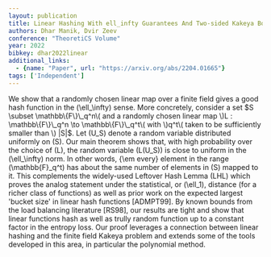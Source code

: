 ```yaml
---
layout: publication
title: Linear Hashing With ell_infty Guarantees And Two-sided Kakeya Bounds
authors: Dhar Manik, Dvir Zeev
conference: "TheoretiCS Volume"
year: 2022
bibkey: dhar2022linear
additional_links:
  - {name: "Paper", url: "https://arxiv.org/abs/2204.01665"}
tags: ['Independent']
---
```

We show that a randomly chosen linear map over a finite field gives a good hash function in the \(\ell_\infty\) sense. More concretely, consider a set $S \subset \mathbb\{F\}\_q^n\( and a randomly chosen linear map \)L : \mathbb\{F\}\_q^n \to \mathbb\{F\}\_q^t\( with \)q^t\( taken to be sufficiently smaller than \) |S|$. Let \(U_S\) denote a random variable distributed uniformly on \(S\). Our main theorem shows that, with high probability over the choice of \(L\), the random variable \(L(U_S)\) is close to uniform in the \(\ell_\infty\) norm. In other words, \{\em every\} element in the range \(\mathbb\{F\}_q^t\) has about the same number of elements in \(S\) mapped to it. This complements the widely-used Leftover Hash Lemma (LHL) which proves the analog statement under the statistical, or \(\ell_1\), distance (for a richer class of functions) as well as prior work on the expected largest 'bucket size' in linear hash functions [ADMPT99]. By known bounds from the load balancing literature [RS98], our results are tight and show that linear functions hash as well as trully random function up to a constant factor in the entropy loss. Our proof leverages a connection between linear hashing and the finite field Kakeya problem and extends some of the tools developed in this area, in particular the polynomial method.

